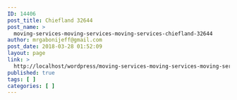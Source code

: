 ```yaml
---
ID: 14406
post_title: Chiefland 32644
post_name: >
  moving-services-moving-services-moving-services-chiefland-32644
author: mrgabonijeff@gmail.com
post_date: 2018-03-28 01:52:09
layout: page
link: >
  http://localhost/wordpress/moving-services-moving-services-moving-services-chiefland-32644/
published: true
tags: [ ]
categories: [ ]
---
```

